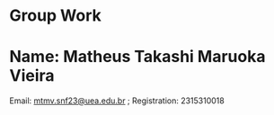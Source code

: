 # Group Work
# Name: Matheus Takashi Maruoka Vieira
Email: mtmv.snf23@uea.edu.br ; Registration: 2315310018

